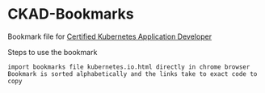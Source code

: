 
# CKAD-Bookmarks

Bookmark file for [Certified Kubernetes Application Developer](https://www.cncf.io/certification/ckad/)

Steps to use the bookmark
```
import bookmarks file kubernetes.io.html directly in chrome browser
Bookmark is sorted alphabetically and the links take to exact code to copy
```
